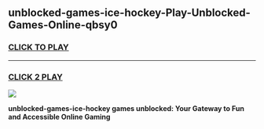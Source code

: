 
## unblocked-games-ice-hockey-Play-Unblocked-Games-Online-qbsy0
<h3>
<a href="https://premium76.site?title=unblocked-games-ice-hockey&ref=25A">CLICK TO PLAY</a></h3>
<hr>

<h3>
<a href="https://premium76.site?title=unblocked-games-ice-hockey&ref=25A">CLICK 2 PLAY</a>
  
</h3>

<a href="https://premium76.site?title=unblocked-games-ice-hockey&ref=25A"><img src="https://clearcache.store/games.png"></a>


**unblocked-games-ice-hockey games unblocked: Your Gateway to Fun and Accessible Online Gaming**
